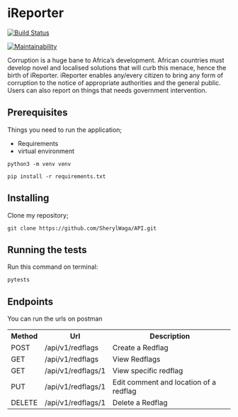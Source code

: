 # iReporter

[![Build Status](https://travis-ci.org/SherylWaga/API.svg?branch=develop)](https://travis-ci.org/SherylWaga/API)

[![Maintainability](https://api.codeclimate.com/v1/badges/bd2ec3ecdf59e3451b49/maintainability)](https://codeclimate.com/github/SherylWaga/API/maintainability)

Corruption is a huge bane to Africa’s development. African countries must develop novel and localised solutions that will curb this menace, hence the birth of iReporter. iReporter enables any/every citizen to bring any form of corruption to the notice of appropriate authorities and the general public. Users can also report on things that needs government intervention.

## Prerequisites
Things you need to run the application;
* Requirements
* virtual environment

` python3 -m venv venv `

` pip install -r requirements.txt `

## Installing
Clone my repository;

` git clone https://github.com/SherylWaga/API.git  `


## Running the tests
Run this command on terminal:

` pytests `

## Endpoints

You can run the urls on postman
<table >
<th>Method</th>
<th>Url</th>
<th>Description</th>
    <tr>
        <td>POST</td>
        <td>/api/v1/redflags  </td>
        <td>Create a Redflag </td>
    </tr>
     <tr>
        <td>GET</td>
         <td>/api/v1/redflags</td>
        <td>View Redflags </td>
    </tr>
    <tr>
        <td>GET</td>
         <td>/api/v1/redflags/1 </td>
        <td>View specific redflag </td>
    </tr>
    <tr>
        <td>PUT</td>
         <td>/api/v1/redflags/1 </td>
        <td>Edit comment and location of a redflag </td>
    </tr>
    <tr>
        <td>DELETE</td>
         <td>/api/v1/redflags/1 </td>
        <td>Delete a Redflag </td>
    </tr>
</table>














